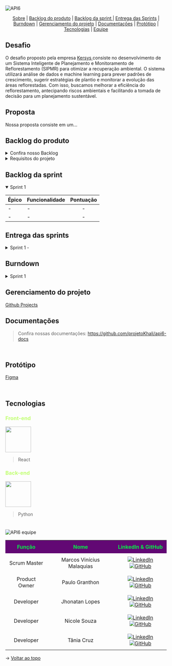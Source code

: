 <br id="topo">

![API6](https://github.com/user-attachments/assets/a9f5c228-61f2-4c7e-834c-c37635a21f42)


<p align="center">
    <a href="#sobre">Sobre</a> |
    <a href="#backlogproduto">Backlog do produto</a>  |
    <a href="#backlogsprint">Backlog da sprint </a> |
    <a href="#entrega">Entrega das Sprints</a>  |
    <a href="#burndown">Burndown</a>  |
    <a href="#gerenciamento">Gerenciamento do projeto</a>  |
    <a href="#documentacoes">Documentações</a>  |
    <a href="#prototipo">Protótipo</a>     |
    <a href="#tecnologias">Tecnologias</a>  |
    <a href="#equipe">Equipe</a>        
</p>

<span id="sobre">

## Desafio

O desafio proposto pela empresa <a href="https://www.kersys.com.br/"> Kersys </a> consiste no desenvolvimento de um Sistema Inteligente de Planejamento e Monitoramento de Reflorestamento (SIPMR) para otimizar a recuperação ambiental. O sistema utilizará análise de dados e machine learning para prever padrões de crescimento, sugerir estratégias de plantio e monitorar a evolução das áreas reflorestadas. Com isso, buscamos melhorar a eficiência do reflorestamento, antecipando riscos ambientais e facilitando a tomada de decisão para um planejamento sustentável.

## Proposta

Nossa proposta consiste em um...

<span id="backlogproduto">

## Backlog do produto

<details>

<summary>Confira nosso Backlog</summary>
    
| Épico  | Story | Prioridade | Critérios de aceite | Código do Requisito | Sprint |
|-----------------|------------------------------|------------------------------------------------------|------------|----------------|----------------|
|  -  | -   | -|  - | - | - |


</details>

<details>
<summary>Requisitos do projeto </summary>

| Código  | Tipo           | Descrição                                                                                                        | Prioridade |
|---------|----------------|------------------------------------------------------------------------------------------------------------------|------------|
| RF-01   | Funcional      |              |       |
| RF-02   | Funcional      |         |       |
| RF-03   | Funcional      |  |      |
| RF-04   | Funcional      |      |     |
| RF-05   | Funcional      |  |    |
| RF-06   | Funcional      |  |      |
| RNF-01  | Não Funcional  |        |       |
| RNF-02  | Não Funcional  |        |       |
| RNF-03  | Não Funcional  |              |       |
| RNF-04  | Não Funcional  |  |      |

</details>


<span id="backlogsprint">
    
## Backlog da sprint

<details open>
<summary>Sprint 1 </summary>


| **Épico** | **Funcionalidade** | **Pontuação** |
| :-------- | :-------- | :-----------: |
| -       | -     |  -   |
| -         | -| - |

</details>

<span id="entrega">


## Entrega das sprints

<details>

<summary>Sprint 1 - </summary>

### De 10/03 a 30/03
#

</details>

<span id="burndown">

## Burndown

<details>
<summary> Sprint 1 </summary>
    


</details>



<span id="gerenciamento">

## Gerenciamento do projeto 

<a href="">Github Projects</a>

<span id="documentacoes">

## Documentações 

>Confira nossas documentações: https://github.com/projetoKhali/api6-docs
<br>


<span id="prototipo">

## Protótipo

<a href="">Figma</a>

<span id="tecnologias">

</br>

## Tecnologias

<h3 style="color: #C1FF72  "> Front-end </h3>

<img height= 80 src="https://cdn.jsdelivr.net/gh/devicons/devicon@latest/icons/react/react-original.svg" />

> React
          
<h3 style="color: #C1FF72  "> Back-end </h3>


<img width= 80 src="https://cdn.jsdelivr.net/gh/devicons/devicon@latest/icons/python/python-original.svg" />
          

> Python         
          

#


<span id="equipe">


![API6 equipe](https://github.com/user-attachments/assets/5bb59915-c8c6-4d2f-96f4-ff4d2a9e15d6)


<table style="width:100%; border-collapse: collapse;">
    <tr style="background-color: #620874; color: #06EF47;">
        <th style="text-align: center; text-align: center; padding: 10px;">Função</th>
        <th style="text-align: center; text-align: center; padding: 10px;">Nome</th>
        <th style="text-align: center; text-align: center; padding: 10px;">LinkedIn & GitHub</th>
    </tr>
   <tr>
        <td style="text-align: center; padding: 10px;">Scrum Master</td>
        <td style="text-align: center; text-align: center; padding: 10px;">Marcos Vinícius Malaquias</td>
        <td style="text-align: center; text-align: center; padding: 10px;">
            <a href="https://www.linkedin.com/in/marcos-malaquias/"><img src="https://img.shields.io/badge/-Linkedin-blue?style=flat-square&logo=Linkedin&logoColor=white" alt="LinkedIn"></a>
            <a href="https://github.com/Incivius"><img src="https://img.shields.io/badge/-GitHub-111217?style=flat-square&logo=github&logoColor=white" alt="GitHub"></a>
        </td>
    </tr>
    <tr>
        <td style="text-align: center; text-align: center; padding: 10px;">Product Owner</td>
        <td style="text-align: center; text-align: center; padding: 10px;">Paulo Granthon</td>
        <td style="text-align: center; text-align: center; padding: 10px;">
            <a href="https://www.linkedin.com/in/paulo-granthon/"><img src="https://img.shields.io/badge/-Linkedin-blue?style=flat-square&logo=Linkedin&logoColor=white" alt="LinkedIn"></a>
            <a href="https://github.com/paulo-granthon"><img src="https://img.shields.io/badge/-GitHub-111217?style=flat-square&logo=github&logoColor=white" alt="GitHub"></a>
        </td>
    </tr>
    <tr>
        <td style="text-align: center; text-align: center; padding: 10px;">Developer</td>
        <td style="text-align: center; text-align: center; padding: 10px;">Jhonatan Lopes</td>
        <td style="text-align: center; text-align: center; padding: 10px;">
            <a href="https://www.linkedin.com/in/jhonatan-o-lopes/"><img src="https://img.shields.io/badge/-Linkedin-blue?style=flat-square&logo=Linkedin&logoColor=white" alt="LinkedIn"></a>
            <a href="https://github.com/JhonatanLop"><img src="https://img.shields.io/badge/-GitHub-111217?style=flat-square&logo=github&logoColor=white" alt="GitHub"></a>
        </td>
    </tr>
    <tr>
        <td style="text-align: center; text-align: center; padding: 10px;">Developer</td>
        <td style="text-align: center; padding: 10px;">Nicole Souza</td>
        <td style="text-align: center; padding: 10px;">
            <a href="https://www.linkedin.com/in/nicolem-souza/"><img src="https://img.shields.io/badge/-Linkedin-blue?style=flat-square&logo=Linkedin&logoColor=white" alt="LinkedIn"></a>
            <a href="https://github.com/NicSouza"><img src="https://img.shields.io/badge/-GitHub-111217?style=flat-square&logo=github&logoColor=white" alt="GitHub"></a>
        </td>
    </tr>
    <tr>
        <td style="text-align: center; padding: 10px;">Developer</td>
        <td style="text-align: center; padding: 10px;">Tânia Cruz</td>
        <td style="text-align: center; padding: 10px;">
            <a href="https://www.linkedin.com/in/tânia-cruz-30ab5812a/"><img src="https://img.shields.io/badge/-Linkedin-blue?style=flat-square&logo=Linkedin&logoColor=white" alt="LinkedIn"></a>
            <a href="https://github.com/taniacruzz"><img src="https://img.shields.io/badge/-GitHub-111217?style=flat-square&logo=github&logoColor=white" alt="GitHub"></a>
        </td>
    </tr>
</table>



→ [Voltar ao topo](#topo)
